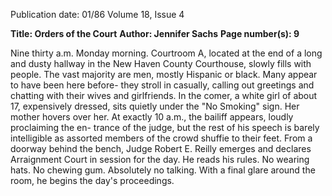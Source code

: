 Publication date: 01/86
Volume 18, Issue 4

**Title: Orders of the Court**
**Author: Jennifer Sachs**
**Page number(s): 9**

Nine thirty a.m. Monday morning. Courtroom A, located at the end of a long and dusty 
hallway in the New Haven County Courthouse, slowly fills with people. The vast majority 
are men, mostly Hispanic or black. Many appear to have been here before- they stroll in 
casually, calling out greetings and chatting with their wives and girlfriends. In the comer, a 
white girl of about 17, expensively dressed, sits quietly under the "No Smoking" sign. Her 
mother hovers over her. At exactly 10 a.m., the bailiff appears, loudly proclaiming the en-
trance of the judge, but the rest of his speech is barely intelligible as assorted members of the 
crowd shuffie to their feet. From a doorway behind the bench, Judge Robert E. Reilly 
emerges and declares Arraignment Court in session for the day. He reads his rules. No 
wearing hats. No chewing gum. Absolutely no talking. With a final glare around the room, 
he begins the day's proceedings.